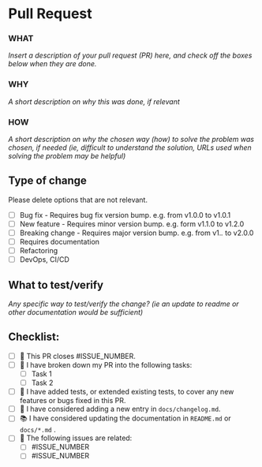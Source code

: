 # Pull Request

### WHAT

*Insert a description of your pull request (PR) here, and check off the boxes below when they are done.*

### WHY

*A short description on why this was done, if relevant*

### HOW

*A short description on why the chosen way (how) to solve the problem was chosen, if needed (ie, difficult to understand the solution, URLs used when solving the problem may be helpful)*

## Type of change

Please delete options that are not relevant.

- [ ] Bug fix - Requires bug fix version bump. e.g. from v1.0.0 to v1.0.1
- [ ] New feature - Requires minor version bump. e.g. form v1.1.0 to v1.2.0
- [ ] Breaking change - Requires major version bump. e.g. from v1.*.* to v2.0.0
- [ ] Requires documentation
- [ ] Refactoring
- [ ] DevOps, CI/CD

## What to test/verify

*Any specific way to test/verify the change? (ie an update to readme or other documentation would be sufficient)*

## Checklist:

- [ ] :tada: This PR closes #ISSUE_NUMBER.
- [ ] :scroll: I have broken down my PR into the following tasks:
   - [ ] Task 1
   - [ ] Task 2
- [ ] :robot: I have added tests, or extended existing tests, to cover any new features or bugs fixed in this PR.
- [ ] :book: I have considered adding a new entry in `docs/changelog.md`.
- [ ] :books: I have considered updating the documentation in `README.md` or `docs/*.md` .
- [ ] :page_with_curl: The following issues are related:
   - [ ] #ISSUE_NUMBER
   - [ ] #ISSUE_NUMBER
